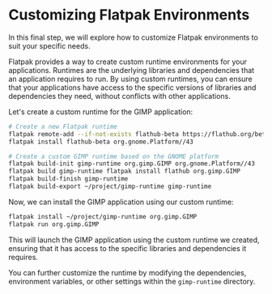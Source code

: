 # Customizing Flatpak Environments

In this final step, we will explore how to customize Flatpak environments to suit your specific needs.

Flatpak provides a way to create custom runtime environments for your applications. Runtimes are the underlying libraries and dependencies that an application requires to run. By using custom runtimes, you can ensure that your applications have access to the specific versions of libraries and dependencies they need, without conflicts with other applications.

Let's create a custom runtime for the GIMP application:

```bash
# Create a new Flatpak runtime
flatpak remote-add --if-not-exists flathub-beta https://flathub.org/beta-repo/flathub-beta.flatpakrepo
flatpak install flathub-beta org.gnome.Platform//43

# Create a custom GIMP runtime based on the GNOME platform
flatpak build-init gimp-runtime org.gimp.GIMP org.gnome.Platform//43
flatpak build gimp-runtime flatpak install flathub org.gimp.GIMP
flatpak build-finish gimp-runtime
flatpak build-export ~/project/gimp-runtime gimp-runtime
```

Now, we can install the GIMP application using our custom runtime:

```bash
flatpak install ~/project/gimp-runtime org.gimp.GIMP
flatpak run org.gimp.GIMP
```

This will launch the GIMP application using the custom runtime we created, ensuring that it has access to the specific libraries and dependencies it requires.

You can further customize the runtime by modifying the dependencies, environment variables, or other settings within the `gimp-runtime` directory.
